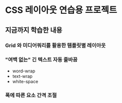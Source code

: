 # CSS 레이아웃 연습용 프로젝트

## 지금까지 학습한 내용

### Grid 와 미디어쿼리를 활용한 템플릿별 레이아웃

### "여백 없는" 긴 텍스트 자동 줄바꿈
* word-wrap
* text-wrap
* white-space

### 폭에 따른 요소 간격 조절